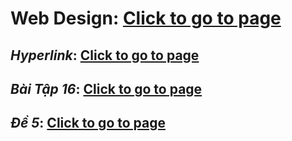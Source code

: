 # Web Design: [Click to go to page](https://nguyen-th-dat.github.io/exercise/web-design/)

## *Hyperlink*: [Click to go to page](https://nguyen-th-dat.github.io/exercise/web-design/hyperlink/)  
## *Bài Tập 16*: [Click to go to page](https://nguyen-th-dat.github.io/exercise/web-design/baitap16/)
## *Đề 5*: [Click to go to page](https://nguyen-th-dat.github.io/exercise/web-design/de5/)

